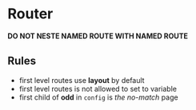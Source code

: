 # Router

**DO NOT NESTE NAMED ROUTE WITH NAMED ROUTE**

## Rules

+ first level routes use **layout** by default
+ first level routes is not allowed to set to variable
+ first child of **odd** in `config` is _the no-match_ page